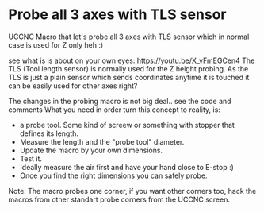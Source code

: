 # Probe all 3 axes with TLS sensor

UCCNC Macro that let's probe all 3 axes with TLS sensor which in normal case is used for Z only heh :)

see what is is about on your own eyes:
https://youtu.be/X_vFmEGCen4
The TLS (Tool length sensor) is normally used for the Z height probing.
As the TLS is just a plain sensor which sends coordinates anytime it is touched it can be easily used for other axes right?

The changes in the probing macro is not big deal.. see the code and comments
What you need in order turn this concept to reality, is:
- a probe tool. Some kind of screew or something with stopper that defines its length.
- Measure the length and the "probe tool" diameter.
- Update the macro by your own dimensions.
- Test it.
- Ideally measure the air first and have your hand close to E-stop :)
- Once you find the right dimensions you can safely probe.

Note: The macro probes one corner, if you want other corners too, hack the macros from other standart probe corners from the UCCNC screen.
